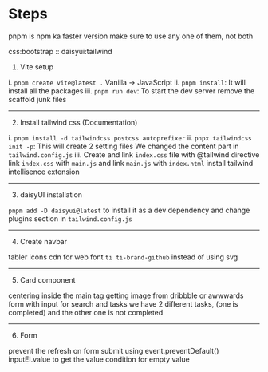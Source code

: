 # Steps

pnpm is npm ka faster version
make sure to use any one of them, not both

css:bootstrap :: daisyui:tailwind

1. Vite setup

i. `pnpm create vite@latest .`
Vanilla -> JavaScript
ii. `pnpm install`: It will install all the packages
iii. `pnpm run dev`: To start the dev server
remove the scaffold junk files

---

2. Install tailwind css (Documentation)

i. `pnpm install -d tailwindcss postcss autoprefixer`
ii. `pnpx tailwindcss init -p`: This will create 2 setting files
We changed the content part in `tailwind.config.js`
iii. Create and link `index.css` file with @tailwind directive
link `index.css` with `main.js`
and link `main.js` with `index.html`
install tailwind intellisence extension

---

3. daisyUI installation

`pnpm add -D daisyui@latest` to install it as a dev dependency
and change plugins section in `tailwind.config.js`

---

4. Create navbar

tabler icons cdn for web font
`ti ti-brand-github` instead of using svg

---

5. Card component

centering inside the main tag
getting image from dribbble or awwwards
form with input for search
and tasks
we have 2 different tasks, (one is completed) and the other one is not completed

---

6. Form

prevent the refresh on form submit using event.preventDefault()
inputEl.value to get the value
condition for empty value
